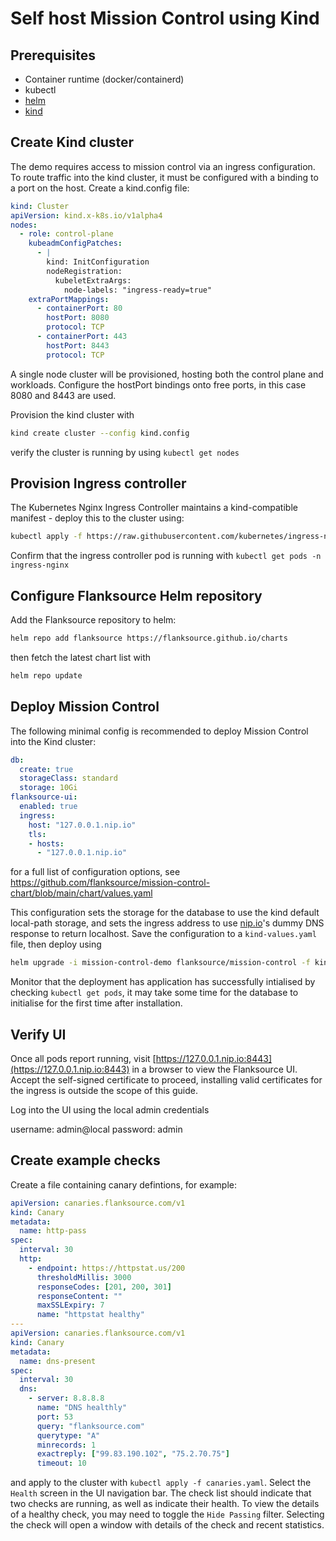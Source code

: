 # Self host Mission Control using Kind

## Prerequisites

- Container runtime (docker/containerd)
- kubectl
- [helm](https://helm.sh/docs/intro/install/)
- [kind](https://kind.sigs.k8s.io/docs/user/quick-start/)

## Create Kind cluster

The demo requires access to mission control via an ingress configuration. To route traffic into the kind cluster, it must be configured with a binding to a port on the host. Create a kind.config file:

```yaml
kind: Cluster
apiVersion: kind.x-k8s.io/v1alpha4
nodes:
  - role: control-plane
    kubeadmConfigPatches:
      - |
        kind: InitConfiguration
        nodeRegistration:
          kubeletExtraArgs:
            node-labels: "ingress-ready=true"        
    extraPortMappings:
      - containerPort: 80
        hostPort: 8080
        protocol: TCP
      - containerPort: 443
        hostPort: 8443
        protocol: TCP
```
A single node cluster will be provisioned, hosting both the control plane and workloads.  Configure the hostPort bindings onto free ports, in this case 8080 and 8443 are used.

Provision the kind cluster with

```bash
kind create cluster --config kind.config
```

verify the cluster is running by using `kubectl get nodes`

## Provision Ingress controller

The Kubernetes Nginx Ingress Controller maintains a kind-compatible manifest - deploy this to the cluster using:

```bash
kubectl apply -f https://raw.githubusercontent.com/kubernetes/ingress-nginx/master/deploy/static/provider/kind/deploy.yaml
```

Confirm that the ingress controller pod is running with `kubectl get pods -n ingress-nginx`

## Configure Flanksource Helm repository

Add the Flanksource repository to helm:

```bash
helm repo add flanksource https://flanksource.github.io/charts
```

then fetch the latest chart list with

```bash
helm repo update
```

## Deploy Mission Control

The following minimal config is recommended to deploy Mission Control into the Kind cluster:

```yaml
db:
  create: true
  storageClass: standard
  storage: 10Gi
flanksource-ui:
  enabled: true
  ingress:
    host: "127.0.0.1.nip.io"
    tls:
    - hosts:
      - "127.0.0.1.nip.io"
```

for a full list of configuration options, see https://github.com/flanksource/mission-control-chart/blob/main/chart/values.yaml

This configuration sets the storage for the database to use the kind default local-path storage, and sets the ingress address to use [nip.io](nip.io)'s dummy DNS response to return localhost.  Save the configuration to a `kind-values.yaml` file, then deploy using

```bash
helm upgrade -i mission-control-demo flanksource/mission-control -f kind-values.yaml
```
Monitor that the deployment has application has successfully intialised by checking `kubectl get pods`, it may take some time for the database to initialise for the first time after installation.

## Verify UI

Once all pods report running, visit [https://127.0.0.1.nip.io:8443](https://127.0.0.1.nip.io:8443) in a browser to view the Flanksource UI.  Accept the self-signed certificate to proceed, installing valid certificates for the ingress is outside the scope of this guide.

Log into the UI using the local admin credentials

username: admin@local
password: admin

## Create example checks

Create a file containing canary defintions, for example:

```yaml
apiVersion: canaries.flanksource.com/v1
kind: Canary
metadata:
  name: http-pass
spec:
  interval: 30
  http:
    - endpoint: https://httpstat.us/200
      thresholdMillis: 3000
      responseCodes: [201, 200, 301]
      responseContent: ""
      maxSSLExpiry: 7
      name: "httpstat healthy"
---
apiVersion: canaries.flanksource.com/v1
kind: Canary
metadata:
  name: dns-present
spec:
  interval: 30
  dns:
    - server: 8.8.8.8
      name: "DNS healthly"
      port: 53
      query: "flanksource.com"
      querytype: "A"
      minrecords: 1
      exactreply: ["99.83.190.102", "75.2.70.75"]
      timeout: 10
```

and apply to the cluster with `kubectl apply -f canaries.yaml`.  Select the `Health` screen in the UI navigation bar.  The check list should indicate that two checks are running, as well as indicate their health.  To view the details of a healthy check, you may need to toggle the `Hide Passing` filter.  Selecting the check will open a window with details of the check and recent statistics.




